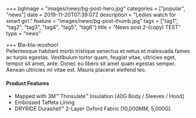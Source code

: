 +++
bgImage = "images/news/bg-post-hero.jpg"
categories = ["popular", "news"]
date = 2019-11-20T07:39:07Z
description = "Ledies watch for smart girl."
feature = "images/news/bg-post-thumb.jpg"
tags = ["tag1", "tag2", "tag3", "tag4", "tag5", "tag6"]
title = "News post 2-(copy) TEST"
type = "news"

+++
Bla-bla-woohoo!  
Pellentesque habitant morbi tristique senectus et netus et malesuada fames ac turpis egestas. Vestibulum tortor quam, feugiat vitae, ultricies eget, tempor sit amet, ante. Donec eu libero sit amet quam egestas semper. Aenean ultricies mi vitae est. Mauris placerat eleifend leo.

#### Product Features

* Mapped with 3M™ Thinsulate™ Insulation \[40G Body / Sleeves / Hood\]
* Embossed Taffeta Lining
* DRYRIDE Durashell™ 2-Layer Oxford Fabric \[10,000MM, 5,000G\]